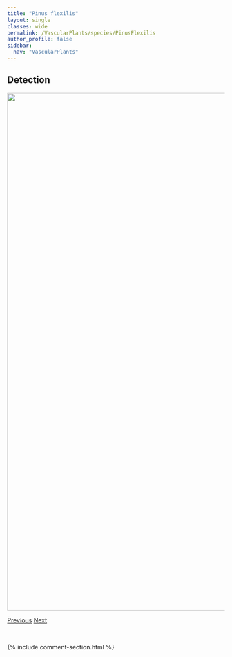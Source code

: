 ```yaml
---
title: "Pinus flexilis"
layout: single
classes: wide
permalink: /VascularPlants/species/PinusFlexilis
author_profile: false
sidebar:
  nav: "VascularPlants"
---
```


<h2>Detection</h2>

<a href="https://drive.google.com/uc?export=view&id=1LN5I_8VLn1hRNIliDoYri0mPjw9JB-j9">
<img src="https://drive.google.com/uc?export=view&id=1LN5I_8VLn1hRNIliDoYri0mPjw9JB-j9" height = "1200" width = "800">
</a>


<a href="/DevelopmentWebsite/VascularPlants/species/PinusContorta" class="pagination--pager" title="Pinus contorta">Previous</a> <a href="/DevelopmentWebsite/VascularPlants/species/PinusSylvestris" class="pagination--pager" title="Pinus sylvestris">Next</a>

<p>&nbsp;</p>

{% include comment-section.html %}
